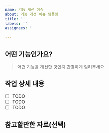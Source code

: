 ```yaml
---
name: 기능 개선 이슈
about: 기능 개선 이슈 템플릿
title: ''
labels: ''
assignees: ''

---
```


## 어떤 기능인가요?

> 어떤 기능을 개선할 것인지 간결하게 알려주세요

## 작업 상세 내용

- [ ] TODO
- [ ] TODO
- [ ] TODO

## 참고할만한 자료(선택)
